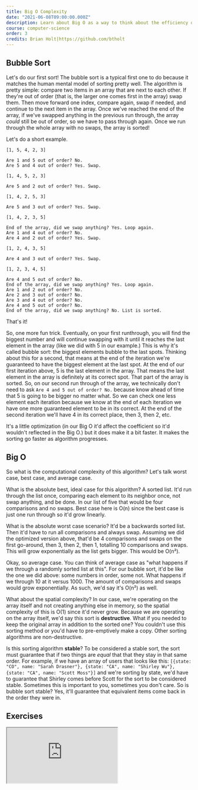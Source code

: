 ```yaml
---
title: Big O Complexity
date: "2021-06-08T09:00:00.000Z"
description: Learn about Big O as a way to think about the efficiency of your algorithmes
course: computer-science
order: 3
credits: Brian Holt|https://github.com/btholt
---
```


## Bubble Sort

Let's do our first sort! The bubble sort is a typical first one to do because it matches the human mental model of sorting pretty well. The algorithm is pretty simple: compare two items in an array that are next to each other. If they're out of order (that is, the larger one comes first in the array) swap them. Then move forward one index, compare again, swap if needed, and continue to the next item in the array. Once we've reached the end of the array, if we've swapped anything in the previous run through, the array _could_ still be out of order, so we have to pass through again. Once we run through the whole array with no swaps, the array is sorted!

Let's do a short example.

```text
[1, 5, 4, 2, 3]

Are 1 and 5 out of order? No.
Are 5 and 4 out of order? Yes. Swap.

[1, 4, 5, 2, 3]

Are 5 and 2 out of order? Yes. Swap.

[1, 4, 2, 5, 3]

Are 5 and 3 out of order? Yes. Swap.

[1, 4, 2, 3, 5]

End of the array, did we swap anything? Yes. Loop again.
Are 1 and 4 out of order? No.
Are 4 and 2 out of order? Yes. Swap.

[1, 2, 4, 3, 5]

Are 4 and 3 out of order? Yes. Swap.

[1, 2, 3, 4, 5]

Are 4 and 5 out of order? No.
End of the array, did we swap anything? Yes. Loop again.
Are 1 and 2 out of order? No.
Are 2 and 3 out of order? No.
Are 3 and 4 out of order? No.
Are 4 and 5 out of order? No.
End of the array, did we swap anything? No. List is sorted.
```

That's it!

So, one more fun trick. Eventually, on your first runthrough, you will find the biggest number and will continue swapping with it until it reaches the last element in the array (like we did with 5 in our example.) This is why it's called bubble sort: the biggest elements bubble to the last spots. Thinking about this for a second, that means at the end of the iteration we're guaranteed to have the biggest element at the last spot. At the end of our first iteration above, 5 is the last element in the array. That means the last element in the array is definitely at its correct spot. That part of the array is sorted. So, on our second run through of the array, we technically don't need to ask `Are 4 and 5 out of order? No.` because know ahead of time that 5 is going to be bigger no matter what. So we can check one less element each iteration because we know at the end of each iteration we have one more guaranteed element to be in its correct. At the end of the second iteration we'll have 4 in its correct place, then 3, then 2, etc.

It's a little optimization (in our Big O it'd affect the coefficient so it'd wouldn't reflected in the Big O.) but it does make it a bit faster. It makes the sorting go faster as algorithm progresses.

## Big O

So what is the computational complexity of this algorithm? Let's talk worst case, best case, and average case.

What is the absolute best, ideal case for this algorithm? A sorted list. It'd run through the list once, comparing each element to its neighbor once, not swap anything, and be done. In our list of five that would be four comparisons and no swaps. Best case here is O(n) since the best case is just one run through so it'd grow linearly.

What is the absolute worst case scenario? It'd be a backwards sorted list. Then it'd have to run all comparisons and always swap. Assuming we did the optimized version above, that'd be 4 comparisons and swaps on the first go-around, then 3, then 2, then 1, totalling 10 comparisons and swaps. This will grow exponentially as the list gets bigger. This would be O(n²).

Okay, so average case. You can think of average case as "what happens if we through a randomly sorted list at this". For our bubble sort, it'd be like the one we did above: some numbers in order, some not. What happens if we through 10 at it versus 1000. The amount of comparisons and swaps would grow exponentially. As such, we'd say it's O(n²) as well.

What about the spatial complexity? In our case, we're operating on the array itself and not creating anything else in memory, so the spatial complexity of this is O(1) since it'd never grow. Because we are operating on the array itself, we'd say this sort is **destructive**. What if you needed to keep the original array in addition to the sorted one? You couldn't use this sorting method or you'd have to pre-emptively make a copy. Other sorting algorithms are non-destructive.

Is this sorting algorithm **stable**? To be considered a stable sort, the sort must guarantee that if two things are _equal_ that that they stay in that same order. For example, if we have an array of users that looks like this: `[{state: "CO", name: "Sarah Drasner"}, {state: "CA", name: "Shirley Wu"}, {state: "CA", name: "Scott Moss"}]` and we're sorting by state, we'd have to guarantee that Shirley comes before Scott for the sort to be considered stable. Sometimes this is important to you, sometimes you don't care. So is bubble sort stable? Yes, it'll guarantee that equivalent items come back in the order they were in.

## Exercises

<iframe src="https://stackblitz.com/edit/node-juh1w1?embed=1&file=index.test.js&view=editor"></iframe>
